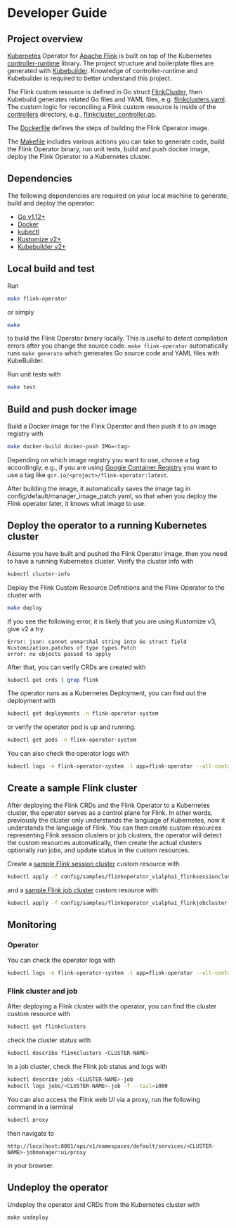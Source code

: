 # Developer Guide

## Project overview

[Kubernetes](https://kubernetes.io/) Operator for [Apache Flink](https://flink.apache.org) is built on top of the
Kubernetes [controller-runtime](https://github.com/kubernetes-sigs/controller-runtime) library. The project structure
and boilerplate files are generated with [Kubebuilder](https://github.com/kubernetes-sigs/kubebuilder). Knowledge of
controller-runtime and Kubebuilder is required to better understand this project.

The Flink custom resource is defined in Go struct [FlinkCluster](../api/v1alpha1/flinkcluster_types.go),
then Kubebuild generates related Go files and YAML files, e.g.
[flinkclusters.yaml](../config/crd/bases/flinkoperator.k8s.io_flinkclusters.yaml).
The custom logic for reconciling a Flink custom resource is inside of the [controllers](../controllers) directory, e.g.,
[flinkcluster_controller.go](../controllers/flinkcluster_controller.go).

The [Dockerfile](../Dockerfile) defines the steps of building the Flink Operator image.

The [Makefile](../Makefile) includes various actions you can take to generate code, build the Flink Operator binary, run
unit tests, build and push docker image, deploy the Flink Operator to a Kubernetes cluster.

## Dependencies

The following dependencies are required on your local machine to generate, build and deploy the operator:

* [Go v1.12+](https://golang.org/)
* [Docker](https://www.docker.com/)
* [kubectl](https://kubernetes.io/docs/tasks/tools/install-kubectl/)
* [Kustomize v2+](https://github.com/kubernetes-sigs/kustomize)
* [Kubebuilder v2+](https://github.com/kubernetes-sigs/kubebuilder)

## Local build and test

Run

```bash
make flink-operator
```

or simply

```bash
make
```

to build the Flink Operator binary locally. This is useful to detect compliation errors after you change the source
code. ```make flink-operator``` automatically runs ```make generate``` which generates Go source code and YAML files
with KubeBuilder.

Run unit tests with

```bash
make test
```

## Build and push docker image

Build a Docker image for the Flink Operator and then push it to an image
registry with

```bash
make docker-build docker-push IMG=<tag>
```

Depending on which image registry you want to use, choose a tag accordingly, e.g., if you are using
[Google Container Registry](https://cloud.google.com/container-registry/docs/) you want to use a tag like
`gcr.io/<project>/flink-operator:latest`.

After building the image, it automatically saves the image tag in config/default/manager_image_patch.yaml, so that
when you deploy the Flink operator later, it knows what image to use.

## Deploy the operator to a running Kubernetes cluster

Assume you have built and pushed the Flink Operator image, then you need to have a running Kubernetes cluster. Verify
the cluster info with

```bash
kubectl cluster-info
```

Deploy the Flink Custom Resource Definitions and the Flink Operator to the cluster with

```bash
make deploy
```

If you see the following error, it is likely that you are using Kustomize v3, give v2 a try.

```
Error: json: cannot unmarshal string into Go struct field Kustomization.patches of type types.Patch
error: no objects passed to apply
```

After that, you can verify CRDs are created with

```bash
kubectl get crds | grep flink
```

The operator runs as a Kubernetes Deployment, you can find out the deployment with

```bash
kubectl get deployments -n flink-operator-system
```

or verify the operator pod is up and running.

```bash
kubectl get pods -n flink-operator-system
```

You can also check the operator logs with

```bash
kubectl logs -n flink-operator-system -l app=flink-operator --all-containers
```

## Create a sample Flink cluster

After deploying the Flink CRDs and the Flink Operator to a Kubernetes cluster, the operator serves as a control plane
for Flink. In other words, previously the cluster only understands the language of Kubernetes, now it understands the
language of Flink. You can then create custom resources representing Flink session clusters or job clusters, the
operator will detect the custom resources automatically, then create the actual clusters optionally run jobs, and update
status in the custom resources.

Create a [sample Flink session cluster](../config/samples/flinkoperator_v1alpha1_flinksessioncluster.yaml) custom
resource with

```bash
kubectl apply -f config/samples/flinkoperator_v1alpha1_flinksessioncluster.yaml
```

and a [sample Flink job cluster](../config/samples/flinkoperator_v1alpha1_flinkjobcluster.yaml) custom resource with

```bash
kubectl apply -f config/samples/flinkoperator_v1alpha1_flinkjobcluster.yaml
```

## Monitoring

### Operator

You can check the operator logs with

```bash
kubectl logs -n flink-operator-system -l app=flink-operator --all-containers -f --tail=1000
```

### Flink cluster and job

After deploying a Flink cluster with the operator, you can find the cluster custom resource with

```bash
kubectl get flinkclusters
```

check the cluster status with

```bash
kubectl describe flinkclusters <CLUSTER-NAME>
```

In a job cluster, check the Flink job status and logs with

```bash
kubectl describe jobs <CLUSTER-NAME>-job
kubectl logs jobs/<CLUSTER-NAME>-job -f --tail=1000
```

You can also access the Flink web UI via a proxy, run the following command in a terminal

```bash
kubectl proxy
```

then navigate to

```
http://localhost:8001/api/v1/namespaces/default/services/<CLUSTER-NAME>-jobmanager:ui/proxy
```

in your browser.

## Undeploy the operator

Undeploy the operator and CRDs from the Kubernetes cluster with

```
make undeploy
```
